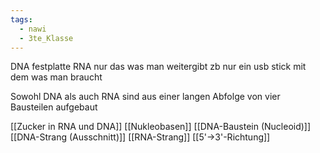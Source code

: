 ```yaml
---
tags:
  - nawi
  - 3te_Klasse
---
```

DNA festplatte
RNA nur das was man weitergibt zb nur ein usb stick mit dem was man braucht

Sowohl DNA als auch RNA sind aus einer langen Abfolge von vier Bausteilen aufgebaut

[[Zucker in RNA und DNA]]
[[Nukleobasen]]
[[DNA-Baustein (Nucleoid)]]
[[DNA-Strang (Ausschnitt)]]
[[RNA-Strang]]
[[5'→3'-Richtung]]